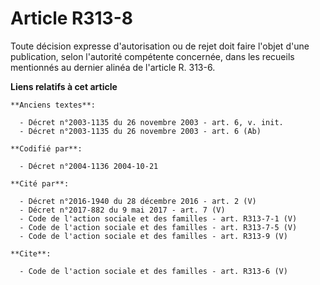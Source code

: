 # Article R313-8

Toute décision expresse d'autorisation ou de rejet doit faire l'objet d'une publication, selon l'autorité compétente
concernée, dans les recueils mentionnés au dernier alinéa de l'article R. 313-6.

**Liens relatifs à cet article**

	**Anciens textes**:

	  - Décret n°2003-1135 du 26 novembre 2003 - art. 6, v. init.
	  - Décret n°2003-1135 du 26 novembre 2003 - art. 6 (Ab)

	**Codifié par**:

	  - Décret n°2004-1136 2004-10-21

	**Cité par**:

	  - Décret n°2016-1940 du 28 décembre 2016 - art. 2 (V)
	  - Décret n°2017-882 du 9 mai 2017 - art. 7 (V)
	  - Code de l'action sociale et des familles - art. R313-7-1 (V)
	  - Code de l'action sociale et des familles - art. R313-7-5 (V)
	  - Code de l'action sociale et des familles - art. R313-9 (V)

	**Cite**:

	  - Code de l'action sociale et des familles - art. R313-6 (V)
